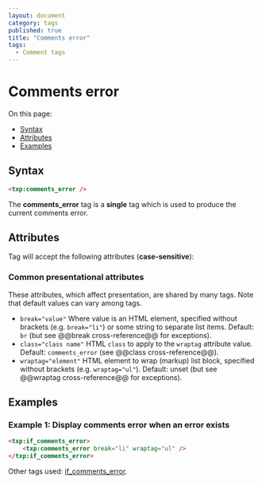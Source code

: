 ```yaml
---
layout: document
category: tags
published: true
title: "Comments error"
tags:
  - Comment tags
---
```


# Comments error

On this page:

* [Syntax](#user-content-syntax)
* [Attributes](#user-content-attributes)
* [Examples](#user-content-examples)

## Syntax

```html
<txp:comments_error />
```

The **comments_error** tag is a __single__ tag which is used to produce the current comments error.

## Attributes

Tag will accept the following attributes (**case-sensitive**):

### Common presentational attributes

These attributes, which affect presentation, are shared by many tags. Note that default values can vary among tags.

* `break="value"`
Where value is an HTML element, specified without brackets (e.g. `break="li"`) or some string to separate list items.
Default: `br` (but see @@break cross-reference@@ for exceptions).
* `class="class name"`
HTML `class` to apply to the `wraptag` attribute value.
Default: `comments_error` (see @@class cross-reference@@).
* `wraptag="element"`
HTML element to wrap (markup) list block, specified without brackets (e.g. `wraptag="ul"`).
Default: unset (but see @@wraptag cross-reference@@ for exceptions).

## Examples

### Example 1: Display comments error when an error exists

```html
<txp:if_comments_error>
    <txp:comments_error break="li" wraptag="ul" />
</txp:if_comments_error>
```

Other tags used: [if_comments_error](if-comments-error).
